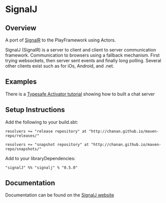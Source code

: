 SignalJ
=======

Overview
--------

A port of [SignalR](http://asp.net/signalr) to the PlayFramework using Actors.

SignalJ (SignalR) is a server to client and client to server communication framework. Communication
to browsers using a fallback mechanism. First trying websockets, then server sent events and finally long polling.
Several other clients exist such as for iOs, Android, and .net.

Examples
--------

There is a [Typesafe Activator tutorial](https://github.com/chanan/signalj-chat-java) showing how to built a chat server

Setup Instructions
------------------

Add the following to your build.sbt:

```
resolvers += "release repository" at "http://chanan.github.io/maven-repo/releases/"

resolvers += "snapshot repository" at "http://chanan.github.io/maven-repo/snapshots/"
```

Add to your libraryDependencies:

```
"signalJ" %% "signalj" % "0.5.0"
```

Documentation
------------

Documentation can be found on the [SignalJ website](http://signalj.io/)
